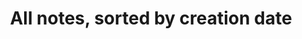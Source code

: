 ---
layout: sort_created
pages:
- {date_created: '2020-05-13', date_updated: '2020-05-13', page_url: index, title: Notes}
- {date_created: '2020-05-13', date_updated: '2020-05-13', page_url: digital-garden-test-note-2,
  title: Digital Garden Test $Note '2'}
- {date_created: '2020-05-13', date_updated: '2020-05-13', page_url: digital-garden-test-note-1,
  title: Digital Garden Test Note 1}
title: All notes, sorted by creation date

---